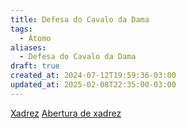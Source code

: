```yaml
---
title: Defesa do Cavalo da Dama
tags:
  - Átomo
aliases:
  - Defesa do Cavalo da Dama
draft: true
created_at: 2024-07-12T19:59:36-03:00
updated_at: 2025-02-08T22:35:00-03:00
---
```


[Xadrez](../../../08/06/atomo/Xadrez.md)
[Abertura de xadrez](../../26/atomo/Xadrez_Aberturas.md)